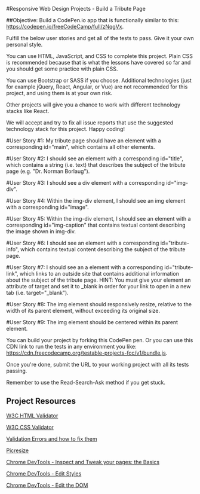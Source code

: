 #Responsive Web Design Projects - Build a Tribute Page

##Objective: 
Build a CodePen.io app that is functionally similar to this: https://codepen.io/freeCodeCamp/full/zNqgVx.

Fulfill the below user stories and get all of the tests to pass. Give it your own personal style.

You can use HTML, JavaScript, and CSS to complete this project. Plain CSS is recommended because that is what the lessons have covered so far and you should get some practice with plain CSS.

You can use Bootstrap or SASS if you choose. Additional technologies (just for example jQuery, React, Angular, or Vue) are not recommended for this project, and using them is at your own risk. 

Other projects will give you a chance to work with different technology stacks like React. 

We will accept and try to fix all issue reports that use the suggested technology stack for this project. Happy coding!

#User Story #1: 
My tribute page should have an element with a corresponding id="main", which contains all other elements.

#User Story #2: 
I should see an element with a corresponding id="title", which contains a string (i.e. text) that describes the subject of the tribute page (e.g. "Dr. Norman Borlaug").

#User Story #3: 
I should see a div element with a corresponding id="img-div".

#User Story #4: 
Within the img-div element, I should see an img element with a corresponding id="image".

#User Story #5: 
Within the img-div element, I should see an element with a corresponding id="img-caption" that contains textual content describing the image shown in img-div.

#User Story #6: 
I should see an element with a corresponding id="tribute-info", which contains textual content describing the subject of the tribute page.

#User Story #7: 
I should see an a element with a corresponding id="tribute-link", which links to an outside site that contains additional information about the subject of the tribute page. HINT: You must give your element an attribute of target and set it to _blank in order for your link to open in a new tab (i.e. target="_blank").

#User Story #8: 
The img element should responsively resize, relative to the width of its parent element, without exceeding its original size.

#User Story #9: 
The img element should be centered within its parent element.

You can build your project by forking this CodePen pen. Or you can use this CDN link to run the tests in any environment you like: https://cdn.freecodecamp.org/testable-projects-fcc/v1/bundle.js.

Once you're done, submit the URL to your working project with all its tests passing.

Remember to use the Read-Search-Ask method if you get stuck.

## Project Resources

[W3C HTML Validator](https://validator.w3.org/#validate_by_input)

[W3C CSS Validator](https://jigsaw.w3.org/css-validator/#validate_by_input)

[Validation Errors and how to fix them](http://line25.com/articles/10-common-validation-errors-and-how-to-fix-them)

[Picresize](http://picresize.com/)

[Chrome DevTools - Inspect and Tweak your pages: the Basics](https://developers.google.com/web/tools/chrome-devtools/iterate/inspect-styles/basics?hl=en)

[Chrome DevTools - Edit Styles](https://developers.google.com/web/tools/chrome-devtools/iterate/inspect-styles/edit-styles)

[Chrome DevTools - Edit the DOM](https://developers.google.com/web/tools/chrome-devtools/iterate/inspect-styles/edit-dom)